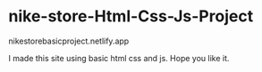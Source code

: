 # nike-store-Html-Css-Js-Project

nikestorebasicproject.netlify.app

I made this site using basic html css and js. Hope you like it.
